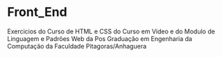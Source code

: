 # Front_End
Exercicios do Curso de HTML e CSS do Curso em Video e do Modulo de Linguagem e Padrões Web da Pos Graduação em Engenharia da Computação da Faculdade Pitagoras/Anhaguera
